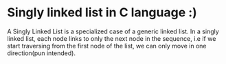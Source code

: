 # Singly linked list in C language :)

A Singly Linked List is a specialized case of a generic linked list. In a singly linked list, each node links to only the next node in the sequence, i.e if we start traversing from the first node of the list, we can only move in one direction(pun intended).
